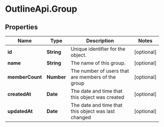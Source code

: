 # OutlineApi.Group

## Properties
Name | Type | Description | Notes
------------ | ------------- | ------------- | -------------
**id** | **String** | Unique identifier for the object. | [optional] 
**name** | **String** | The name of this group. | [optional] 
**memberCount** | **Number** | The number of users that are members of the group | [optional] 
**createdAt** | **Date** | The date and time that this object was created | [optional] 
**updatedAt** | **Date** | The date and time that this object was last changed | [optional] 

